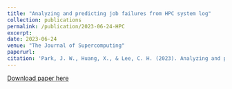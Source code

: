 ```yaml
---
title: "Analyzing and predicting job failures from HPC system log"
collection: publications
permalink: /publication/2023-06-24-HPC
excerpt:
date: 2023-06-24
venue: "The Journal of Supercomputing"
paperurl:
citation: 'Park, J. W., Huang, X., & Lee, C. H. (2023). Analyzing and predicting job failures from HPC system log. The Journal of Supercomputing, 1-28.'
---
```

<!-- This paper is about the number 1. The number 2 is left for future work. -->

[Download paper here](https://link-springer-com.portal.lib.fit.edu/article/10.1007/s11227-023-05482-y)

<!-- Recommended citation: Your Name, You. (2009). "Paper Title Number 1." <i>Journal 1</i>. 1(1). -->

